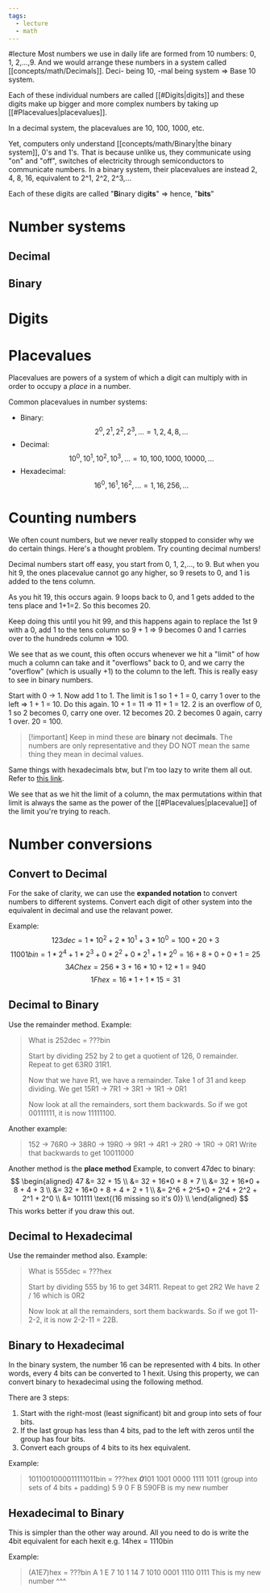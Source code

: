 ```yaml
---
tags:
  - lecture
  - math
---
```


#lecture
Most numbers we use in daily life are formed from 10 numbers: 0, 1, 2,...,9. And we would arrange these numbers in a system called [[concepts/math/Decimals]].  Deci- being 10, -mal being system => Base 10 system.

Each of these individual numbers are called [[#Digits|digits]] and these digits make up bigger and more complex numbers by taking up [[#Placevalues|placevalues]].

In a decimal system, the placevalues are 10, 100, 1000, etc.

Yet, computers only understand [[concepts/math/Binary|the binary system]], 0's and 1's. That is because unlike us, they communicate using "on" and "off", switches of electricity through semiconductors to communicate numbers. In a binary system, their placevalues are instead 2, 4, 8, 16, equivalent to 2^1, 2^2, 2^3,...

Each of these digits are called "**Bi**nary dig**its**" => hence, "**bits**"
# Number systems
## Decimal
## Binary

# Digits
# Placevalues
Placevalues are powers of a system of which a digit can multiply with in order to occupy a *place* in a number. 

Common placevalues in number systems:
- Binary: $$2^0, 2^1, 2^2, 2^3,... = 1, 2, 4, 8,... $$
- Decimal: $$10^0, 10^1, 10^2, 10^3,... = 10, 100, 1000, 10000,...$$
- Hexadecimal: $$16^0, 16^1, 16^2,... = 1, 16, 256,...$$
# Counting numbers
We often count numbers, but we never really stopped to consider why we do certain things. Here's a thought problem. Try counting decimal numbers!

Decimal numbers start off easy, you start from 0, 1, 2,..., to 9. But when you hit 9, the ones placevalue cannot go any higher, so 9 resets to 0, and 1 is added to the tens column.

As you hit 19, this occurs again. 9 loops back to 0, and 1 gets added to the tens place and 1+1=2. So this becomes 20.

Keep doing this until you hit 99, and this happens again to replace the 1st 9 with a 0, add 1 to the tens column so 9 + 1 => 9 becomes 0 and 1 carries over to the hundreds column => 100.

We see that as we count, this often occurs whenever we hit a "limit" of how much a column can take and it "overflows" back to 0, and we carry the "overflow" (which is usually +1) to the column to the left. This is really easy to see in binary numbers.

Start with 0 -> 1. Now add 1 to 1. The limit is 1 so 1 + 1 = 0, carry 1 over to the left => 1 + 1 = 10.
Do this again. 10 + 1 = 11 => 11 + 1 = 12. 2 is an overflow of 0, 1 so 2 becomes 0, carry one over. 12 becomes 20. 2 becomes 0 again, carry 1 over. 20 = 100. 

> [!important] Keep in mind these are **binary** not **decimals**. The numbers are only representative and they DO NOT mean the same thing they mean in decimal values.

Same things with hexadecimals btw, but I'm too lazy to write them all out. Refer to [this link](https://www.tutorialspoint.com/computer_logical_organization/hexadecimal_arithmetic.htm).

We see that as we hit the limit of a column, the max permutations within that limit is always the same as the power of the [[#Placevalues|placevalue]] of the limit you're trying to reach.
# Number conversions
## Convert to Decimal
For the sake of clarity, we can use the **expanded notation** to convert numbers to different systems. Convert each digit of other system into the equivalent in decimal and use the relavant power.

Example: 
$$123dec =  1 * 10^2 + 2 * 10^1 + 3 * 10^0 = 100 + 20 + 3$$
$$11001bin = 1 * 2^4 + 1 * 2^3 + 0 * 2^2 + 0 * 2^1 + 1 * 2^0 = 16 + 8 + 0 + 0 + 1 = 25$$$$3AChex = 256 * 3 +16 * 10 + 12 * 1 = 940$$$$1Fhex = 16 * 1 + 1 * 15 = 31$$
## Decimal to Binary
Use the remainder method. Example:
> What is 252dec = ???bin
> 
> Start by dividing 252 by 2 to get a quotient of 126, 0 remainder.
> Repeat to get 63R0
> 31R1.
> 
> Now that we have R1, we have a remainder. Take 1 of 31 and keep dividing.
> We get 15R1 -> 7R1 -> 3R1 -> 1R1 -> 0R1
> 
> Now look at all the remainders, sort them backwards. So if we got 00111111, it is now 11111100.

Another example:
> 152 -> 76R0 -> 38R0 -> 19R0 -> 9R1 -> 4R1 -> 2R0 -> 1R0 -> 0R1
> Write that backwards to get 10011000

Another method is the **place method**
Example, to convert 47dec to binary:
$$
\begin{aligned}
47 &= 32 + 15 \\ 
&= 32 + 16*0 + 8 + 7 \\
&= 32 + 16*0 + 8 + 4 + 3 \\
&= 32 + 16*0 + 8 + 4 + 2 + 1 \\
&= 2^6 + 2^5*0 + 2^4 + 2^2 + 2^1 + 2^0 \\
&= 101111 \text{(16 missing so it's 0)} \\
\end{aligned}
$$
This works better if you draw this out.
## Decimal to Hexadecimal
Use the remainder method also. Example:
> What is 555dec = ???hex
> 
> Start by dividing 555 by 16 to get 34R11.
> Repeat to get 2R2
> We have 2 / 16 which is 0R2 
> 
> Now look at all the remainders, sort them backwards. So if we got 11-2-2, it is now 2-2-11 = 22B.

## Binary to Hexadecimal
In the binary system, the number 16 can be represented with 4 bits. In other words, every 4 bits can be converted to 1 hexit. Using this property, we can convert binary to hexadecimal using the following method.

There are 3 steps:
1. Start with the right-most (least significant) bit and group into sets of four bits.
2. If the last group has less than 4 bits, pad to the left with zeros until the group has four bits.
3. Convert each groups of 4 bits to its hex equivalent.

Example:
> 1011001000011111011bin = ???hex
> ***0***101 1001 0000 1111 1011 (group into sets of 4 bits + padding)
>    5       9       0       F       B
> 590FB is my new number

## Hexadecimal to Binary
This is simpler than the other way around. All you need to do is write the 4bit equivalent for each hexit e.g. 14hex = 1110bin

Example:
> (A1E7)hex = ???bin
>    A     1        E       7
>   10     1       14      7
> 1010 0001 1110 0111
> This is my new number ^^^

